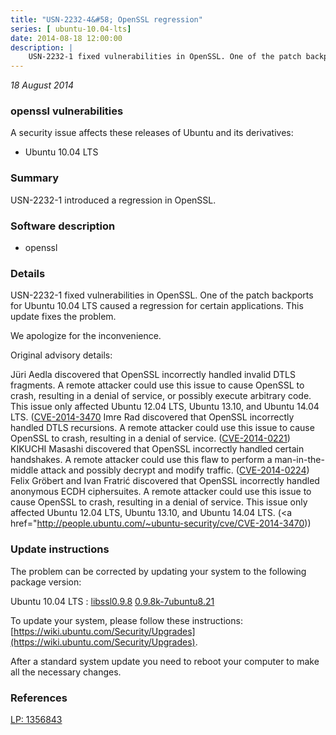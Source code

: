 ```yaml
---
title: "USN-2232-4&#58; OpenSSL regression"
series: [ ubuntu-10.04-lts]
date: 2014-08-18 12:00:00
description: |
    USN-2232-1 fixed vulnerabilities in OpenSSL. One of the patch backports for Ubuntu 10.04 LTS caused a regression for certain applications. This update fixes the problem.
--- 
```

 
 

*18 August 2014*

### openssl vulnerabilities

A security issue affects these releases of Ubuntu and its derivatives:

* Ubuntu 10.04 LTS

### Summary

USN-2232-1 introduced a regression in OpenSSL. 

### Software description

* openssl 

### Details

USN-2232-1 fixed vulnerabilities in OpenSSL. One of the patch backports for Ubuntu 10.04 LTS caused a regression for certain applications. This update fixes the problem.

We apologize for the inconvenience.

Original advisory details:

 Jüri Aedla discovered that OpenSSL incorrectly handled invalid DTLS fragments. A remote attacker could use this issue to cause OpenSSL to crash, resulting in a denial of service, or possibly execute arbitrary code. This issue only affected Ubuntu 12.04 LTS, Ubuntu 13.10, and Ubuntu 14.04 LTS. ([CVE-2014-3470](http://people.ubuntu.com/~ubuntu-security/cve/CVE-2014-0195">CVE-2014-0195</a>) Imre Rad discovered that OpenSSL incorrectly handled DTLS recursions. A remote attacker could use this issue to cause OpenSSL to crash, resulting in a denial of service. (<a href="http://people.ubuntu.com/~ubuntu-security/cve/CVE-2014-0221">CVE-2014-0221</a>) KIKUCHI Masashi discovered that OpenSSL incorrectly handled certain handshakes. A remote attacker could use this flaw to perform a man-in-the-middle attack and possibly decrypt and modify traffic. (<a href="http://people.ubuntu.com/~ubuntu-security/cve/CVE-2014-0224">CVE-2014-0224</a>) Felix Gröbert and Ivan Fratrić discovered that OpenSSL incorrectly handled anonymous ECDH ciphersuites. A remote attacker could use this issue to cause OpenSSL to crash, resulting in a denial of service. This issue only affected Ubuntu 12.04 LTS, Ubuntu 13.10, and Ubuntu 14.04 LTS. (<a href="http://people.ubuntu.com/~ubuntu-security/cve/CVE-2014-3470)) 

### Update instructions

The problem can be corrected by updating your system to the following package version:

Ubuntu 10.04 LTS
 : [libssl0.9.8](https://launchpad.net/ubuntu/+source/openssl) <span> [0.9.8k-7ubuntu8.21](https://launchpad.net/ubuntu/+source/openssl/0.9.8k-7ubuntu8.21) </span> 

To update your system, please follow these instructions: [https://wiki.ubuntu.com/Security/Upgrades](https://wiki.ubuntu.com/Security/Upgrades).

After a standard system update you need to reboot your computer to make all the necessary changes. 

### References

 
 [LP: 1356843](https://launchpad.net/bugs/1356843)
 

